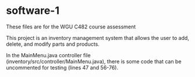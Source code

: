 # software-1
These files are for the WGU C482 course assessment

This project is an inventory management system that allows the user to add, delete, and modify parts and products. 

In the MainMenu.java controller file (inventory/src/controller/MainMenu.java), there is some code that can be uncommented for testing (lines 47 and 56-76).
